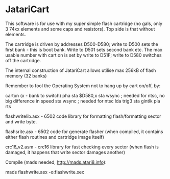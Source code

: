 # JatariCart

This software is for use with my super simple flash cartridge (no gals, only 3 74xx elements and some caps and resistors). Top side is that without elements.

The cartridge is driven by addresses D500-D580; write to D500 sets the first bank - this is boot bank. Write to D501 sets second bank etc. The max usable number with cart on is set by write to D51F; write to D580 switches off the cartridge.

The internal construction of JatariCart allows utilise max 256kB of flash memory (32 banks)

Remember to fool the Operating System not to hang up by cart on/off, by:

carton (x - bank to switch) 
        pha 
        sta $D580,x
        sta wsync ; needed for ntsc, no big difference in speed 
        sta wsync ; needed for ntsc 
        lda trig3 
        sta gintlk 
        pla 
        rts  



flashwritelib.asx - 6502 code library for formatting flash/formatting sector and write byte.

flashsrite.asx - 6502 code for generate flasher (when compiled, it contains either flash routines and cartridge image itself)

crc16_v2.asm - crc16 library for fast checking every sector (when flash is damaged, it happens that write sector damages another)

Compile (mads needed, http://mads.atari8.info):

mads flashwrite.asx -o:flashwrite.xex
